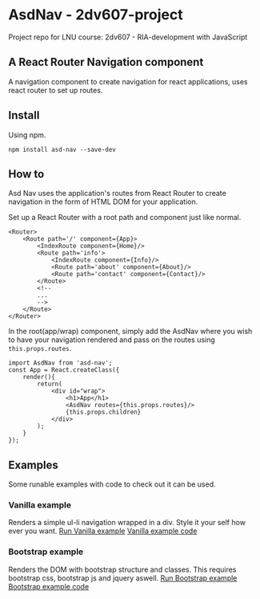 # AsdNav - 2dv607-project

Project repo for LNU course: 2dv607 - RIA-development with JavaScript

## A React Router Navigation component

A navigation component to create navigation for react applications, uses react router to set up routes.

## Install

Using npm.

```npm install asd-nav --save-dev```

## How to

Asd Nav uses the application's routes from React Router to create navigation in the form of HTML DOM for your application.

Set up a React Router with a root path and component just like normal.

```
<Router>
    <Route path='/' component={App}>
        <IndexRoute component={Home}/>
        <Route path='info'>
            <IndexRoute component={Info}/>
            <Route path='about' component={About}/>
            <Route path='contact' component={Contact}/>
        </Route>
        <!--
        ...
        -->
    </Route>
</Router>
```

In the root(app/wrap) component, simply add the AsdNav where you wish to have your navigation rendered and pass on the routes using `this.props.routes`.

```
import AsdNav from 'asd-nav';
const App = React.createClass({
    render(){
        return(
            <div id="wrap">
                <h1>App</h1>
                <AsdNav routes={this.props.routes}/>
                {this.props.children}
            </div>
        );
    }
});
```

## Examples

Some runable examples with code to check out it can be used.

### Vanilla example

Renders a simple ul-li navigation wrapped in a div. Style it your self how ever you want.
[Run Vanilla example](http://afrxx09.github.io/2dv607-project/examples/normal/)
[Vanilla example code](https://github.com/afrxx09/2dv607-project/tree/gh-pages/examples/normal)

### Bootstrap example

Renders the DOM with bootstrap structure and classes. This requires bootstrap css, bootstrap js and jquery aswell.
[Run Bootstrap example](http://afrxx09.github.io/2dv607-project/examples/bootstrap/)
[Bootstrap example code](https://github.com/afrxx09/2dv607-project/tree/gh-pages/examples/bootstrap)